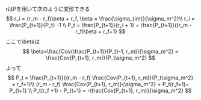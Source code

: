rはPを用いて次のように変形できる
$$
r_i = (r_m - r_f)\beta + r_f, \beta = \frac{\sigma_{im}}{\sigma_m^2}\\
r_i = \frac{P_{t+1}}{P_t} -1 \\
P_t = \frac{P_{t+1}}{r_i + 1} = \frac{P_{t+1}}{(r_m - r_f)\beta + r_f+1} 
$$
ここで\betaは
$$
\beta=\frac{Cov(\frac{P_{t+1}}{P_t}-1, r_m)}{\sigma_m^2} = \frac{Cov(P_{t+1}, r_m)}{P_t\sigma_m^2}
$$
よって
$$
P_t = \frac{P_{t+1}}{(r_m - r_f) \frac{Cov(P_{t+1}, r_m)}{P_t\sigma_m^2} + r_f+1}\\
(r_m - r_f) \frac{Cov(P_{t+1}, r_m)}{\sigma_m^2} + P_t(r_f+1)= P_{t+1} \\
P_t(r_f +1) - P_{t+1} = -\frac{Cov(P_{t+1}, r_m)}{\sigma_m^2}
$$